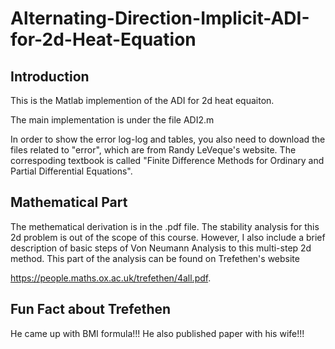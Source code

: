 # Alternating-Direction-Implicit-ADI-for-2d-Heat-Equation

## Introduction 

This is the Matlab implemention of the ADI for 2d heat equaiton. 

The main implementation is under the file ADI2.m

In order to show the error log-log and tables, you also need to download the files related to "error", which are from Randy LeVeque's website. The correspoding textbook is called "Finite Difference Methods for Ordinary and Partial Differential Equations".

## Mathematical Part

The methematical derivation is in the .pdf file. The stability analysis for this 2d problem is out of the scope of this course. However, I also include a brief description of basic steps of Von Neumann Analysis to this multi-step 2d method. This part of the analysis can be found on Trefethen's website 

https://people.maths.ox.ac.uk/trefethen/4all.pdf.

## Fun Fact about Trefethen 

He came up with BMI formula!!! He also published paper with his wife!!!
